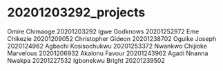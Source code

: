 # 20201203292_projects
Omire Chimaoge 20201203292
Igwe Godknows 20201252972
Eme Chikezie 20201209052
Christopher Gideon 20201238702
Oguike Joseph 2020124962
Agbachi Kosisochukwu 20201253372
Nwankwo Chijioke Marvelous 20201206932
Akalonu Favour 20201243962
Agadi Nnanna Nwakpa 20201227532
Igbonekwu Bright 20201239502 
